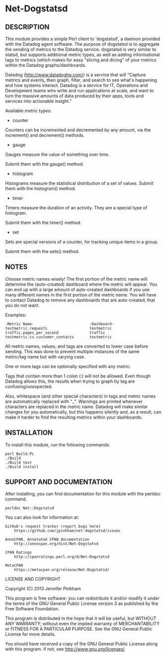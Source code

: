 Net-Dogstatsd
=============

DESCRIPTION
-----------
This module provides a simple Perl client to 'dogstatsd', a daemon provided with
the Datadog agent software. The purpose of dogstatsd is to aggregate the sending
of metrics to the Datadog service.  dogstatsd is very similar to statsd, but
supports additional metric types, as well as adding informational tags to
metrics (which makes for easy "slicing and dicing" of your metrics within the
Datadog graphs/dashboards.

Datadog (http://www.datadoghq.com/) is a service that will "Capture metrics and
events, then graph, filter, and search to see what's happening and how systems
interact. Datadog is a service for IT, Operations and Development teams who write
and run applications at scale, and want to turn the massive amounts of data
produced by their apps, tools and services into actionable insight."

Available metric types:

 * counter

Counters can be incremented and decremented by any amount, via the increment()
and decrement() methods.

 * gauge

Gauges measure the value of something over time.

Submit them with the gauge() method.

 * histogram

Histograms measure the statistical distribution of a set of values.
Submit them with the histogram() method.

 * timer

Timers measure the duration of an activity. They are a special
type of histogram.

Submit them with the timer() method.

 * set

Sets are special versions of a counter, for tracking unique items in a group.

Submit them with the sets() method.


NOTES
-----
Choose metric names wisely! The first portion of the metric name will determine
the (auto-created) dashboard where the metric will appear. You can end up with
a large amount of auto-created dashboards if you use many different names in
the first portion of the metric name. You will have to contact Datadog to remove 
any dashboards that are auto-created, that you do not want.

Examples:

    -Metric Name-                         -Dashboard-
    testmetric.requests                   testmetric
    traffic.pages_per_second              traffic
    testmetric.cs.customer_contacts       testmetric


All metric names, values, and tags are converted to lower case before
sending. This was done to prevent multiple instances of the same metric/tag name
but with varying case. 

One or more tags can be optionally specified with any metric.

Tags that contain more than 1 colon (:) will not be allowed. Even though Datadog
allows this, the results when trying to graph by tag are confusing/unexpected.

Also, whitespace (and other special characters) in tags and metric names are
automatically replaced with "_". Warnings are printed whenever characters are
replaced in the metric name. Datadog will make similar changes for you
automatically, but this happens silently and, as a result, can make it harder to
find the resulting metrics within your dashboards.

INSTALLATION
------------

To install this module, run the following commands:

    perl Build.PL
    ./Build
    ./Build test
    ./Build install

SUPPORT AND DOCUMENTATION
-------------------------

After installing, you can find documentation for this module with the
perldoc command.

    perldoc Net::Dogstatsd

You can also look for information at:

    GitHub's request tracker (report bugs here)
        https://github.com/jpinkham/net-dogstatsd/issues

    AnnoCPAN, Annotated CPAN documentation
        http://annocpan.org/dist/Net-Dogstatsd

    CPAN Ratings
        http://cpanratings.perl.org/d/Net-Dogstatsd

    MetaCPAN
        https://metacpan.org/release/Net-Dogstatsd/


LICENSE AND COPYRIGHT

Copyright (C) 2013 Jennifer Pinkham

This program is free software: you can redistribute it and/or modify it under
the terms of the GNU General Public License version 3 as published by the Free
Software Foundation.

This program is distributed in the hope that it will be useful, but WITHOUT ANY
WARRANTY; without even the implied warranty of MERCHANTABILITY or FITNESS FOR A
PARTICULAR PURPOSE. See the GNU General Public License for more details.

You should have received a copy of the GNU General Public License along with
this program. If not, see http://www.gnu.org/licenses/


